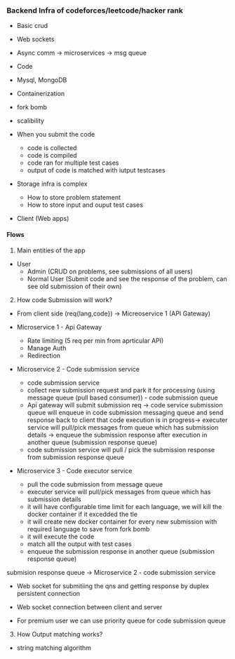 ### Backend Infra of codeforces/leetcode/hacker rank

- Basic crud
- Web sockets
- Async comm -> microservices -> msg queue
- Code
- Mysql, MongoDB
- Containerization

- fork bomb
- scalibility
- When you submit the code
  - code is collected
  - code is compiled
  - code ran for multiple test cases
  - output of  code is matched with iutput testcases

- Storage infra is complex
  - How to store problem statement
  - How to store input and ouput test cases

- Client (Web apps)

#### Flows
1. Main entities of the app
- User
   - Admin (CRUD on problems, see submissions of all users)
   - Normal User (Submit code and see the response of the problem, can see old submission of their own)

2. How code Submission will work?

- From client side (req{lang,code}) -> Micreoservice 1 (API Gateway)

- Microservice 1 - Api Gateway 
  - Rate limiting (5 req per min from aprticular API)
  - Manage Auth
  - Redirection

- Microservice 2 - Code submission service
  - code submission service 
  - collect new submission request and park it for processing (using message queue (pull based consumer)) - code submission queue
  - Api gateway will submit submission req -> code service submission queue will enqueue in code submission messaging queue and send response back to client that code execution is in progress-> executer service will pull/pick messages from queue which has submission details -> enqueue the submission response after execution in another queue (submission response queue)
  - code submission service will pull / pick the submission response from submission response queue

- Microservice 3 - Code executor service
    - pull the code submission from message queue
    - executer service will pull/pick messages from queue which has submission details
    - it will have configurable time limit for each language, we will kill the docker container if it excedded the tle
    - it will create new docker container for every new submission with required language to save from fork bomb
    - it will execute the code 
    - match alll the output with test cases
    - enqueue the submission response in another queue (submission response queue)

submision response queue -> Microservice 2 - code submission service

- Web socket for submitiing the qns and getting response by duplex persistent connection
- Web socket connection between client and server

- For premium user we can use priority queue for code submission queue

3. How Output matching works?
- string matching algorithm






